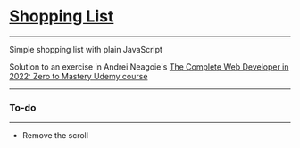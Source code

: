 # [Shopping List](https://b-joyy.github.io/shopping-list/)

---

Simple shopping list with plain JavaScript

Solution to an exercise in Andrei Neagoie's [The Complete Web Developer in 2022: Zero to Mastery Udemy course](https://www.udemy.com/course/the-complete-web-developer-zero-to-mastery/)

---

### To-do

---

- Remove the scroll
